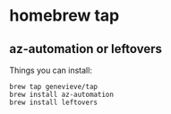 # homebrew tap

## az-automation or leftovers

Things you can install:

```
brew tap genevieve/tap
brew install az-automation
brew install leftovers
```
